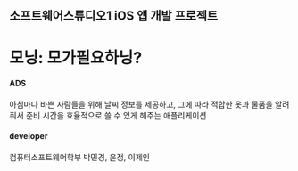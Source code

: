 소프트웨어스튜디오1 iOS 앱 개발 프로젝트  
--------------------------
모닝: 모가필요하닝?
=========================

#### ADS
아침마다 바쁜 사람들을 위해 날씨 정보를 제공하고, 그에 따라 적합한 옷과 물품을 알려줘서 준비 시간을 효율적으로 쓸 수 있게 해주는 애플리케이션

#### developer
컴퓨터소프트웨어학부 박민경, 윤정, 이제인

